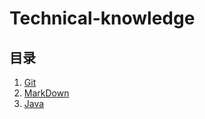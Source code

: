 # Technical-knowledge


## 目录

 1. [Git](Git/Git.md)
 2. [MarkDown](Markdown/Markdown.md)
 3. [Java]()
